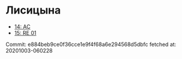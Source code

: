 # Лисицына
- [14: AC](14.md)
- [15: RE 01](15.md)

Commit: e884beb9ce0f36cce1e9f4f68a6e294568d5dbfc
 fetched at: 20201003-060228
